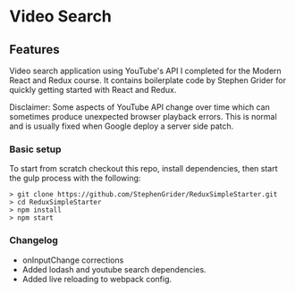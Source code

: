 # Video Search

## Features
Video search application using YouTube's API I completed for the Modern React and Redux course. 
It contains boilerplate code by Stephen Grider for quickly getting started with React and Redux.

Disclaimer: Some aspects of YouTube API change over time which can sometimes produce unexpected browser playback errors. This is normal and is usually fixed when Google deploy a server side patch.

### Basic setup
To start from scratch checkout this repo, install dependencies, then start the gulp process with the following:
```
> git clone https://github.com/StephenGrider/ReduxSimpleStarter.git
> cd ReduxSimpleStarter
> npm install
> npm start
```

### Changelog
- onInputChange corrections
- Added lodash and youtube search dependencies.
- Added live reloading to webpack config.